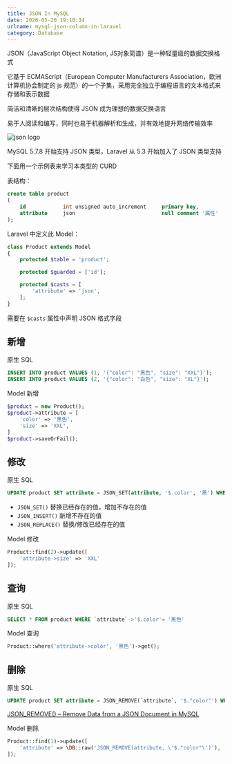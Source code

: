 ```yaml
---
title: JSON In MySQL
date: 2020-05-20 19:10:34
urlname: mysql-json-column-in-laravel
category: Database
---
```


JSON（JavaScript Object Notation, JS对象简谱）是一种轻量级的数据交换格式

它基于 ECMAScript（European Computer Manufacturers Association，欧洲计算机协会制定的 js 规范）的一个子集，采用完全独立于编程语言的文本格式来存储和表示数据

简洁和清晰的层次结构使得 JSON 成为理想的数据交换语言

易于人阅读和编写，同时也易于机器解析和生成，并有效地提升网络传输效率

![json logo](https://i.imgtg.com/2022/08/23/K8kSU.jpg)

<!-- more -->

MySQL 5.7.8 开始支持 JSON 类型，Laravel 从 5.3 开始加入了 JSON 类型支持

下面用一个示例表来学习本类型的 CURD

表结构：

```sql
create table product
(
    id            int unsigned auto_increment     primary key,
    attribute     json                            null comment '属性'
);
```

Laravel 中定义此 Model：

```php
class Product extends Model
{
    protected $table = 'product';

    protected $guarded = ['id'];

    protected $casts = [
        'attribute' => 'json',
    ];
}
```

需要在 `$casts` 属性中声明 JSON 格式字段

## 新增

原生 SQL

```sql
INSERT INTO product VALUES (1, '{"color": "黑色", "size": "XXL"}');
INSERT INTO product VALUES (2, '{"color": "白色", "size": "XL"}');
```

Model 新增

```php
$product = new Product();
$product->attribute = [
    'color' => '黑色',
    'size' => 'XXL',
]
$product->saveOrFail();
```

## 修改

原生 SQL

```sql
UPDATE product SET attribute = JSON_SET(attribute, '$.color', '黑') WHERE id = 1
```

- `JSON_SET()` 替换已经存在的值，增加不存在的值
- `JSON_INSERT()` 新增不存在的值
- `JSON_REPLACE()` 替换/修改已经存在的值

Model 修改

```php
Product::find(2)->update([
    'attribute->size' => 'XXL'
]);
```

## 查询

原生 SQL

```sql
SELECT * FROM product WHERE `attribute`->'$.color'= '黑色'
```

Model 查询

```php
Product::where('attribute->color', '黑色')->get();
```

## 删除

原生 SQL

```sql
UPDATE product SET attribute = JSON_REMOVE(`attribute`, '$."color"') WHERE id = 1;
```

[JSON_REMOVE() – Remove Data from a JSON Document in MySQL](https://database.guide/json_remove-remove-data-from-a-json-document-in-mysql/)

Model 删除

```php
Product::find(1)->update([
    'attribute' => \DB::raw('JSON_REMOVE(attribute, \'$."color"\')'),
]);
```
